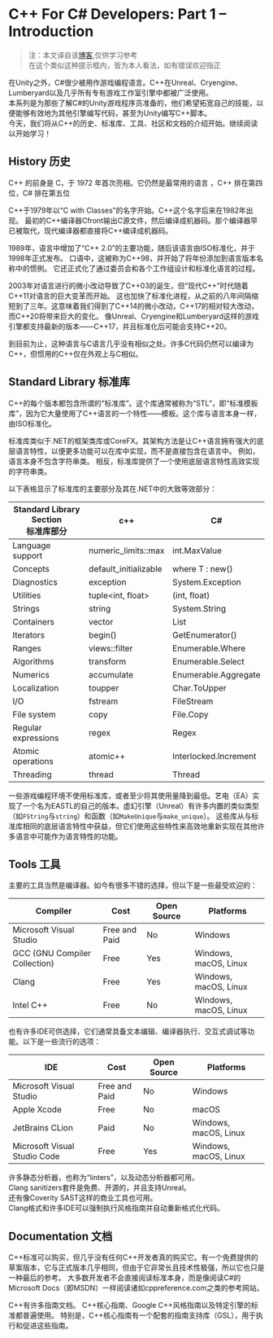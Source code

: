 ﻿# C++ For C# Developers: Part 1 – Introduction

> 注：本文译自该[博客](https://www.jacksondunstan.com/articles/5530),仅供学习参考
> </br>在这个类似这种提示框内，皆为本人看法，如有错误欢迎指正

在Unity之外，C#很少被用作游戏编程语言。C++在Unreal、Cryengine、Lumberyard以及几乎所有专有游戏工作室引擎中都被广泛使用。
</br>本系列是为那些了解C#的Unity游戏程序员准备的，他们希望拓宽自己的技能，以便能够有效地为其他引擎编写代码，甚至为Unity编写C++脚本。
</br>今天，我们将从C++的历史、标准库、工具、社区和文档的介绍开始。继续阅读以开始学习！

## History  历史

C++ 的前身是 C，于 1972 年首次亮相。它仍然是最常用的语言 ，C++ 排在第四位，C# 排在第五位

C++于1979年以“C with Classes”的名字开始。C++这个名字后来在1982年出现。
最初的C++编译器Cfront输出C源文件，然后编译成机器码。那个编译器早已被取代，现代编译器都直接将C++编译成机器码。

1989年，语言中增加了“C++ 2.0”的主要功能，随后该语言由ISO标准化，并于1998年正式发布。
口语中，这被称为C++98，并开始了将年份添加到语言版本名称中的惯例。
它还正式化了通过委员会和各个工作组设计和标准化语言的过程。

2003年对语言进行的微小改动导致了C++03的诞生，但“现代C++”时代随着C++11对语言的巨大变革而开始。
这也加快了标准化进程，从之前的八年间隔缩短到了三年。这意味着我们得到了C++14的微小改动，C++17的相对较大改动，而C++20将带来巨大的变化。
像Unreal、Cryengine和Lumberyard这样的游戏引擎都支持最新的版本——C++17，并且标准化后可能会支持C++20。

到目前为止，这种语言与C语言几乎没有相似之处。许多C代码仍然可以编译为C++，但惯用的C++仅在外观上与C相似。

## Standard Library  标准库

C++的每个版本都包含所谓的“标准库”。这个库通常被称为“STL”，即“标准模板库”，因为它大量使用了C++语言的一个特性——模板。这个库与语言本身一样，由ISO标准化。

标准库类似于.NET的框架类库或CoreFX。其架构方法是让C++语言拥有强大的底层语言特性，以便更多功能可以在库中实现，而不是直接包含在语言中。
例如，语言本身不包含字符串类。 相反，标准库提供了一个使用底层语言特性高效实现的字符串类。

以下表格显示了标准库的主要部分及其在.NET中的大致等效部分：

| Standard Library Section </br>标准库部分 | c++                    | C#                                 |
|-------------------------------------|------------------------|------------------------------------|
| Language support                    | 	numeric_limits::max   | 	int.MaxValue                      |
| Concepts                            | 	default_initializable | 	where T : new()                   |
| Diagnostics	                        | exception              | 	System.Exception                  |
| Utilities                           | 	tuple<int, float>	    | (int, float)                       |
| Strings	                            | string                 | 	System.String                     |
| Containers                          | 	vector	               | List                               |
| Iterators                           | 	begin()               | 	GetEnumerator()                   |
| Ranges	                             | views::filter          | 	Enumerable.Where                  |
| Algorithms	                         | transform              | 	Enumerable.Select                 |
 | Numerics                            | 	accumulate	           | Enumerable.Aggregate               |
 | Localization	                       | toupper                | 	Char.ToUpper                      |
 | I/O	                                | fstream	               | FileStream                         |
 | File system                         | 	copy                  | 	File.Copy                         |
 | Regular expressions                 | 	regex                 | 	Regex                             |
| Atomic operations	                  | atomic++               | 	            Interlocked.Increment |
 | Threading	                          | thread	                | Thread                             |

一些游戏编程环境不使用标准库，或者至少将其使用量降到最低。艺电（EA）实现了一个名为EASTL的自己的版本。虚幻引擎（Unreal）有许多内置的类似类型（如`FString`与`string`）和函数（如`MakeUnique`与`make_unique`）。
这些库从与标准库相同的底层语言特性中获益，但它们使用这些特性来高效地重新实现在其他许多语言中可能作为语言特性的功能。

## Tools  工具

主要的工具当然是编译器。如今有很多不错的选择，但以下是一些最受欢迎的：

| Compiler                      | 	Cost          | 	Open Source | 	Platforms             |
|-------------------------------|----------------|--------------|------------------------|
| Microsoft Visual Studio       | 	Free and Paid | 	No          | 	Windows               |
| GCC (GNU Compiler Collection) | 	Free          | 	Yes	        | Windows, macOS, Linux  |
| Clang                         | 	Free	         | Yes	         | Windows, macOS, Linux  |
| Intel C++                     | 	Free          | 	No          | 	Windows, macOS, Linux |

也有许多IDE可供选择，它们通常具备文本编辑、编译器执行、交互式调试等功能。以下是一些流行的选项：


| IDE                          | 	Cost          | 	Open Source | 	Platforms            |
|------------------------------|----------------|--------------|-----------------------|
| Microsoft Visual Studio      | 	Free and Paid | 	No          | 	Windows              |
| Apple Xcode                  | 	Free	         | No	          | macOS                 |
| JetBrains CLion	             | Paid           | 	No	         | Windows, macOS, Linux |
| Microsoft Visual Studio Code | 	Free          | 	Yes	        | Windows, macOS, Linux |

许多静态分析器，也称为“linters”，以及动态分析器都可用。
</br>Clang sanitizers套件是免费、开源的，并且支持Unreal。
</br>还有像Coverity SAST这样的商业工具也可用。
</br>Clang格式和许多IDE可以强制执行风格指南并自动重新格式化代码。

## Documentation  文档

C++标准可以购买，但几乎没有任何C++开发者真的购买它。有一个免费提供的草案版本，它与正式版本几乎相同，但由于它非常长且技术性极强，所以它也只是一种最后的参考。
大多数开发者不会直接阅读标准本身，而是像阅读C#的Microsoft Docs（即MSDN）一样阅读诸如cppreference.com之类的参考网站。

C++有许多指南文档。 C++核心指南、Google C++风格指南以及特定引擎的标准都普遍使用。
特别是，C++核心指南有一个配套的指南支持库（GSL），用于执行和促进这些指南。